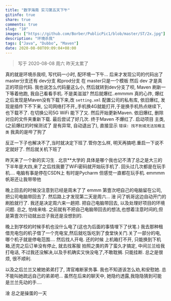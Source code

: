 ```yaml
---
title: "数字海南 实习第五天下午"
gitinfo: true
share: true
comments: true
slug: "10"
images: ["https://github.com/Borber/PublicPic1/blob/master/ST/2x.jpg"] 
description: "环境杀我"
tags: ["Java", "Dubbo", "Maven"]
date: 2020-08-08T09:09:04+08:00
---
```


> 写于 2020-08-08 周六 昨天太累了

真的就是环境杀我呗, 写代码一小时, 配环境一下午… 后来才发现公司的代码出了master分支还有 dev分支 和prod分支 在 master只是一个模板 然后 dev 才是真正的项目代码. 我也说怎么代码量这么小, 然后就转到dev分支了呗, Maven 刷新一下等着他跑, 我自己看看手机. 不是美滋滋? 然后就爆红..emmmm 真的心炸, 爆红之后发现是Maven没有下载下来,改 `setting.xml` 配置公司的私有库, 依旧爆红, 发现是插件下不下来, 公司网络打不开,,手机换4G就能打开,于是换手机热点继续下,也下载不了. 在切换公司5G WiFi 能下了又.  然后开始更新Maven. 依旧爆红, 删除对应的文件夹重新下载. 最后尝试了好几次. 终于Maven 不爆红了. 启动项目 主类, (之前爆红的时候测试了 是有异常, 自动退出了), 直接显示 `错误: 找不到或无法加载主类`  我真的是哔了狗了

反正一下子也解决不了,当时就决定下班了.管你怎么样, 明天再搞吧.重启一下说不定就好了. 然后就关机下班了

昨天来了一个新的实习生 . 北京\*\*大学的 具体是哪个我也记不清了总之是大三的 下半年是大四,来了之后找我要了WiFi密码就开始玩手机了. 回头过几次都是在玩手机…. 电脑有事是停在CSDN上 有时是Pycharm 但感觉一直都在玩手机. emmmm 帆哥还让我带带他

晚上回去的时候没注意到已经是周末了了 emmm 第壹次吧自己的电脑留在公司, 把公司电脑带回去了. 然后路上才发现第二天是周六… 淦 问了帆哥这边自动开门的 刷脸就行了. 我还是决定周六来一趟把. 把自己电脑带回去, 以及处理好项目的环境问题. 总之, 怕啥来啥. 之前就有不把自己电脑带回去的想法,也想着注意时间的,但是第壹次行动就出岔子我还是没想到的.

晚上到学校的时候手机也没什么电了(这也为后面的事情埋下了伏笔.) 我去那种租借充电包的机子借了一个充电宝,然后就吃饭吃到了食堂快关门.关了一部分的电, 哪个机子就是停电范围…. 然后找人开电. 还的时候 上机箱打不开, 只能换到下机箱,还完之后订单没有停止, 就去找客服 拍照之类的弄了蛮久才搞定, 中间兰兰给我打电话, 不过我还没解决,以及手机确实又快没电了,不敢耽搁. 只能挂断. 总之是很烦, 很不顺利.

以及之后兰兰又被她弟弟打了, 清官难断家务事. 我也不知道该怎么劝,和安慰她. 总不能叫她疏远自己的弟弟吧… 虽然在后来的聊天中, 她隐约透露,我隐隐猜到可能是兰兰先动的手…. 

淦 总之是操蛋的一天